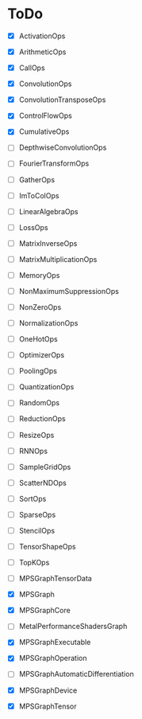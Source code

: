 # ToDo

- [x] ActivationOps
- [x] ArithmeticOps
- [x] CallOps
- [x] ConvolutionOps
- [x] ConvolutionTransposeOps
- [x] ControlFlowOps
- [x] CumulativeOps
- [ ] DepthwiseConvolutionOps
- [ ] FourierTransformOps
- [ ] GatherOps
- [ ] ImToColOps
- [ ] LinearAlgebraOps
- [ ] LossOps
- [ ] MatrixInverseOps
- [ ] MatrixMultiplicationOps
- [ ] MemoryOps
- [ ] NonMaximumSuppressionOps
- [ ] NonZeroOps
- [ ] NormalizationOps
- [ ] OneHotOps
- [ ] OptimizerOps
- [ ] PoolingOps
- [ ] QuantizationOps
- [ ] RandomOps
- [ ] ReductionOps
- [ ] ResizeOps
- [ ] RNNOps
- [ ] SampleGridOps
- [ ] ScatterNDOps
- [ ] SortOps
- [ ] SparseOps
- [ ] StencilOps
- [ ] TensorShapeOps
- [ ] TopKOps


- [ ] MPSGraphTensorData
- [x] MPSGraph
- [x] MPSGraphCore
- [ ] MetalPerformanceShadersGraph
- [x] MPSGraphExecutable
- [x] MPSGraphOperation
- [ ] MPSGraphAutomaticDifferentiation
- [x] MPSGraphDevice
- [x] MPSGraphTensor
